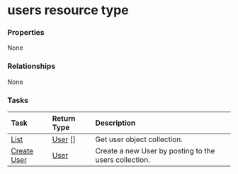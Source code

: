 # users resource type



### Properties
None

### Relationships
None


### Tasks

| Task		   | Return Type	|Description|
|:---------------|:--------|:----------|
|[List](../api/user_list.md) | [User](user.md) [] |Get user object collection. |
|[Create User](../api/user_post_users.md) |[User](user.md)| Create a new User by posting to the users collection.|

<!-- uuid: 5cbd733f-e660-4030-8cdf-dd6cfe92ffe6
2015-10-16 10:08:08 UTC -->
<!-- {
  "type": "#page.annotation",
  "description": "users resource",
  "keywords": "",
  "section": "documentation",
  "tocPath": ""
}-->
